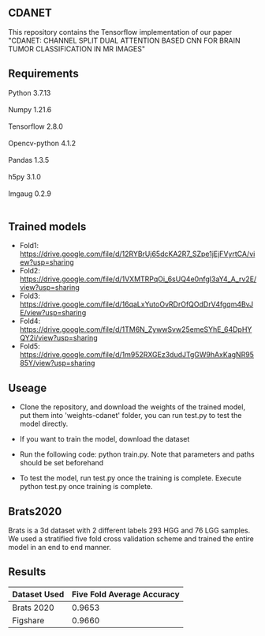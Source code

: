 ## CDANET
This repository contains the Tensorflow implementation of our paper "CDANET: CHANNEL SPLIT DUAL ATTENTION BASED CNN FOR BRAIN TUMOR
CLASSIFICATION IN MR IMAGES"

## Requirements
Python 3.7.13 <br />
<br />
Numpy 1.21.6 <br />
<br />
Tensorflow 2.8.0 <br />
<br />
Opencv-python 4.1.2 <br />
<br />
Pandas 1.3.5 <br />
<br />
h5py 3.1.0 <br />
<br />
Imgaug 0.2.9 <br />
<br />

## Trained models
- Fold1: https://drive.google.com/file/d/12RYBrUj65dcKA2R7_SZpe1jEjFVyrtCA/view?usp=sharing
- Fold2: https://drive.google.com/file/d/1VXMTRPqOi_6sUQ4e0nfgI3aY4_A_rv2E/view?usp=sharing
- Fold3: https://drive.google.com/file/d/16qaLxYutoOvRDrOfQOdDrV4fgqm4BvJE/view?usp=sharing
- Fold4: https://drive.google.com/file/d/1TM6N_ZywwSvw25emeSYhE_64DpHYQY2i/view?usp=sharing
- Fold5: https://drive.google.com/file/d/1m952RXGEz3dudJTgGW9hAxKagNR9585Y/view?usp=sharing

## Useage
- Clone the repository, and download the weights of the trained model, put them into 'weights-cdanet' folder, you can run test.py to test the model directly. 

- If you want to train the model, download the dataset

- Run the following code: python train.py. Note that parameters and paths should be set beforehand

- To test the model, run test.py once the training is complete. Execute python test.py once training is complete. 

## Brats2020 
Brats is a 3d dataset with 2 different labels 293 HGG and 76 LGG samples. We used a stratified five fold cross validation scheme and trained the entire model in an end to end manner.
 
## Results

Dataset Used|Five Fold Average Accuracy
 --- | ---
Brats 2020 | 0.9653
Figshare | 0.9660

